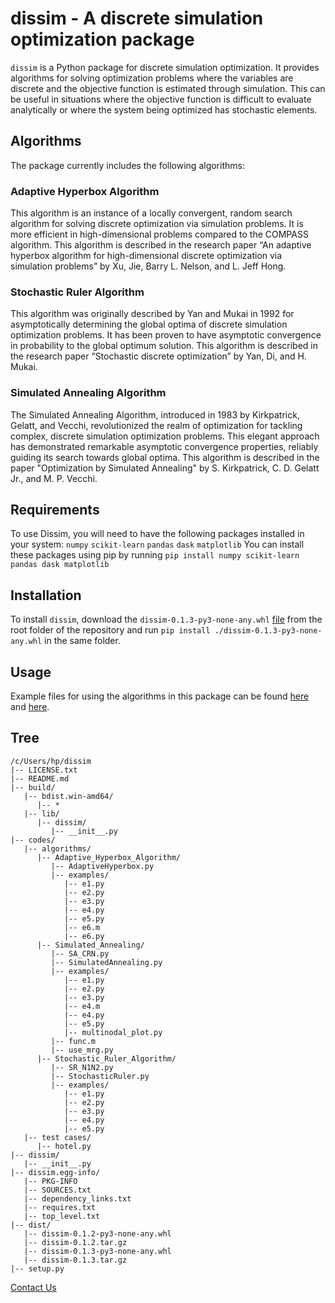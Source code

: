# dissim - A discrete simulation optimization package

`dissim` is a Python package for discrete simulation optimization. It provides algorithms for solving optimization problems where the variables are discrete and the objective function is estimated through simulation. This can be useful in situations where the objective function is difficult to evaluate analytically or where the system being optimized has stochastic elements.

## Algorithms
 The package currently includes the following algorithms:

### Adaptive Hyperbox Algorithm
 This algorithm is an instance of a locally convergent, random search algorithm for solving discrete optimization via simulation problems. It is more efficient in high-dimensional problems compared to the COMPASS algorithm. This algorithm is described in the research paper “An adaptive hyperbox algorithm for high-dimensional discrete optimization via simulation problems” by Xu, Jie, Barry L. Nelson, and L. Jeff Hong.

### Stochastic Ruler Algorithm
 This algorithm was originally described by Yan and Mukai in 1992 for asymptotically determining the global optima of discrete simulation optimization problems. It has been proven to have asymptotic convergence in probability to the global optimum solution. This algorithm is described in the research paper “Stochastic discrete optimization” by Yan, Di, and H. Mukai.
 
### Simulated Annealing Algorithm
 The Simulated Annealing Algorithm, introduced in 1983 by Kirkpatrick, Gelatt, and Vecchi, revolutionized the realm of optimization for tackling complex, discrete simulation optimization problems. This elegant approach has demonstrated remarkable asymptotic convergence properties, reliably guiding its search towards global optima. This algorithm is described in the paper "Optimization by Simulated Annealing" by S. Kirkpatrick, C. D. Gelatt Jr., and M. P. Vecchi.

## Requirements
 To use Dissim, you will need to have the following packages installed in your system:
  `numpy`
  `scikit-learn`
  `pandas`
  `dask`
  `matplotlib`
 You can install these packages using pip by running `pip install numpy scikit-learn pandas dask matplotlib`
## Installation 
 To install `dissim`, download the `dissim-0.1.3-py3-none-any.whl` [file](https://github.com/anishroy1802/dissim/blob/main/dist/dissim-0.1.3-py3-none-any.whl) from the root folder of the repository and run `pip install ./dissim-0.1.3-py3-none-any.whl` in the same folder.
## Usage
 Example files for using the algorithms in this package can be found [here](https://github.com/nkusharoraa/dissim/tree/main/codes/algorithms/Adaptive_Hyperbox_Algorithm/examples) and [here](https://github.com/nkusharoraa/dissim/tree/main/codes/algorithms/Stochastic_Ruler_Algorithm/examples).

## Tree
```
/c/Users/hp/dissim
|-- LICENSE.txt
|-- README.md
|-- build/
   |-- bdist.win-amd64/
      |-- *
   |-- lib/
      |-- dissim/
         |-- __init__.py
|-- codes/
   |-- algorithms/
      |-- Adaptive_Hyperbox_Algorithm/
         |-- AdaptiveHyperbox.py
         |-- examples/
            |-- e1.py
            |-- e2.py
            |-- e3.py
            |-- e4.py
            |-- e5.py
            |-- e6.m
            |-- e6.py
      |-- Simulated_Annealing/
         |-- SA_CRN.py
         |-- SimulatedAnnealing.py
         |-- examples/
            |-- e1.py
            |-- e2.py
            |-- e3.py
            |-- e4.m
            |-- e4.py
            |-- e5.py
            |-- multinodal_plot.py
         |-- func.m
         |-- use_mrg.py
      |-- Stochastic_Ruler_Algorithm/
         |-- SR_N1N2.py
         |-- StochasticRuler.py
         |-- examples/
            |-- e1.py
            |-- e2.py
            |-- e3.py
            |-- e4.py
            |-- e5.py
   |-- test cases/
      |-- hotel.py
|-- dissim/
   |-- __init__.py
|-- dissim.egg-info/
   |-- PKG-INFO
   |-- SOURCES.txt
   |-- dependency_links.txt
   |-- requires.txt
   |-- top_level.txt
|-- dist/
   |-- dissim-0.1.2-py3-none-any.whl
   |-- dissim-0.1.2.tar.gz
   |-- dissim-0.1.3-py3-none-any.whl
   |-- dissim-0.1.3.tar.gz
|-- setup.py

```
[Contact Us](mailto:nkusharoraa@gmail.com)
